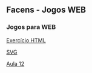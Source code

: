 ## Facens - Jogos WEB

### Jogos para WEB

[Exercício HTML](https://fenalerin.github.io/jogosweb/HTML/HTML1_1.html)

[SVG](https://fenalerin.github.io/jogosweb/SVG/bandeira_japao.html)

[Aula 12](https://fenalerin.github.io/jogosweb/AULA12/aula12.html)
